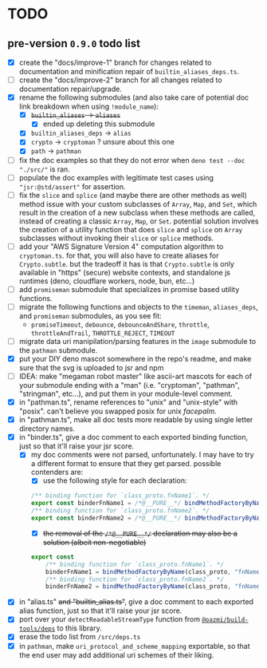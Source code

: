 # TODO

## pre-version `0.9.0` todo list
- [x] create the "docs/improve-1" branch for changes related to documentation and minification repair of `builtin_aliases_deps.ts`.
- [ ] create the "docs/improve-2" branch for all changes related to documentation repair/upgrade.
- [x] rename the following submodules (and also take care of potential doc link breakdown when using `!module_name`):
  - [x] ~~`builtin_aliases` -> `aliases`~~
    - [x] ended up deleting this submodule
  - [x] `builtin_aliases_deps` -> `alias`
  - [x] `crypto` -> `cryptoman` ? unsure about this one
  - [x] `path` -> `pathman`
- [ ] fix the doc examples so that they do not error when `deno test --doc "./src/"` is ran.
- [ ] populate the doc examples with legitimate test cases using `"jsr:@std/assert"` for assertion.
- [ ] fix the `slice` and `splice` (and maybe there are other methods as well) method issue with your custom subclasses of `Array`, `Map`, and `Set`,
      which result in the creation of a new subclass when these methods are called, instead of creating a classic `Array`, `Map`, or `Set`.
      potential solution involves the creation of a utility function that does `slice` and `splice` on `Array` subclasses without invoking their `slice` or `splice` methods.
- [ ] add your "AWS Signature Version 4" computation algorithm to `cryptoman.ts`.
      for that, you will also have to create aliases for `Crypto.subtle`.
      but the tradeoff it has is that `Crypto.subtle` is only available in "https" (secure) website contexts, and standalone js runtimes (deno, cloudflare workers, node, bun, etc...)
- [ ] add `promiseman` submodule that specializes in promise based utility functions.
- [ ] migrate the following functions and objects to the `timeman`, `aliases_deps`, and `promiseman` submodules, as you see fit:
  - `promiseTimeout`, `debounce`, `debounceAndShare`, `throttle`, `throttleAndTrail`, `THROTTLE_REJECT`, `TIMEOUT`
- [ ] migrate data uri manipilation/parsing features in the `image` submodule to the `pathman` submodule.
- [x] put your DIY deno mascot somewhere in the repo's readme, and make sure that the svg is uploaded to jsr and npm
- [ ] IDEA: make "megaman robot master" like ascii-art mascots for each of your submodule ending with a "man" (i.e. "cryptoman", "pathman", "stringman", etc...), and put them in your module-level comment.
- [x] in "pathman.ts", rename references to "unix" and "unix-style" with "posix". can't believe you swapped posix for unix _facepalm_.
- [x] in "pathman.ts", make all doc tests more readable by using single letter directory names.
- [x] in "binder.ts", give a doc comment to each exported binding function, just so that it'll raise your jsr score.
  - [x] my doc comments were not parsed, unfortunately. I may have to try a different format to ensure that they get parsed.
        possible contenders are:
    - [x] use the following style for each declaration:
    ```ts
    /** binding function for `class_proto.fnName1`. */
    export const binderFnName1 = /*@__PURE__*/ bindMethodFactoryByName(class_proto, "fnName1")
    /** binding function for `class_proto.fnName2`. */
    export const binderFnName2 = /*@__PURE__*/ bindMethodFactoryByName(class_proto, "fnName2")
    ```
    - [x] ~~the removal of the `/*@__PURE__*/` declaration may also be a solution (albeit non-negotiable)~~
    ```ts
    export const
    	/** binding function for `class_proto.fnName1`. */
    	binderFnName1 = bindMethodFactoryByName(class_proto, "fnName1"),
    	/** binding function for `class_proto.fnName2`. */
    	binderFnName2 = bindMethodFactoryByName(class_proto, "fnName2")
    ```
- [x] in "alias.ts" ~~and "builtin_alias.ts"~~, give a doc comment to each exported alias function, just so that it'll raise your jsr score.
- [x] port over your `detectReadableStreamType` function from [`@oazmi/build-tools/deps`](https://github.com/omar-azmi/build_tools_ts) to this library.
- [x] erase the todo list from `/src/deps.ts`
- [x] in `pathman`, make `uri_protocol_and_scheme_mapping` exportable, so that the end user may add additional uri schemes of their liking.
